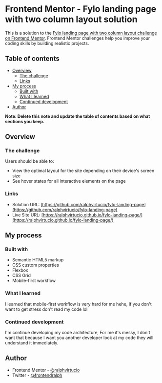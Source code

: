 # Frontend Mentor - Fylo landing page with two column layout solution

This is a solution to the [Fylo landing page with two column layout challenge on Frontend Mentor](https://www.frontendmentor.io/challenges/fylo-landing-page-with-two-column-layout-5ca5ef041e82137ec91a50f5). Frontend Mentor challenges help you improve your coding skills by building realistic projects.

## Table of contents

- [Overview](#overview)
  - [The challenge](#the-challenge)
  - [Links](#links)
- [My process](#my-process)
  - [Built with](#built-with)
  - [What I learned](#what-i-learned)
  - [Continued development](#continued-development)
- [Author](#author)

**Note: Delete this note and update the table of contents based on what sections you keep.**

## Overview

### The challenge

Users should be able to:

- View the optimal layout for the site depending on their device's screen size
- See hover states for all interactive elements on the page

### Links

- Solution URL: [https://github.com/ralphvirtucio/fylo-landing-page](https://github.com/ralphvirtucio/fylo-landing-page)
- Live Site URL: [https://ralphvirtucio.github.io/fylo-landing-page/](https://ralphvirtucio.github.io/fylo-landing-page/)

## My process

### Built with

- Semantic HTML5 markup
- CSS custom properties
- Flexbox
- CSS Grid
- Mobile-first workflow

### What I learned

I learned that mobile-first workflow is very hard for me hehe, If you don't want to get stress don't read my code lol

### Continued development

I'm continue developing my code architecture, For me it's messy, I don't want that because I want you another developer look at my code they will understand it immediately.

## Author

- Frontend Mentor - [@ralphvirtucio](https://www.frontendmentor.io/profile/ralphvirtucio)
- Twitter - [@frontendralph](https://www.twitter.com/frontendralph)
